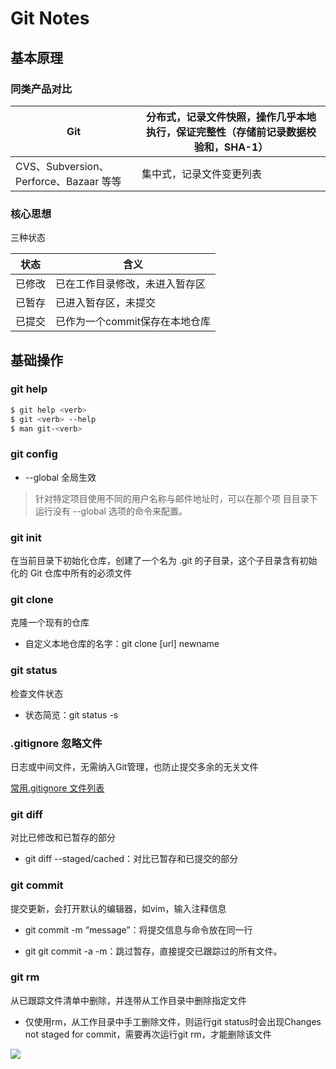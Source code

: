 # Git Notes

## 基本原理

### 同类产品对比

| Git                               | 分布式，记录文件快照，操作几乎本地执行，保证完整性（存储前记录数据校验和，SHA-1） |
| --------------------------------- | ------------------------------------------- |
| CVS、Subversion、Perforce、Bazaar 等等 | 集中式，记录文件变更列表                                |

### 核心思想

三种状态

| 状态  | 含义                 |
| --- | ------------------ |
| 已修改 | 已在工作目录修改，未进入暂存区    |
| 已暂存 | 已进入暂存区，未提交         |
| 已提交 | 已作为一个commit保存在本地仓库 |



## 基础操作

### git help

```bash
$ git help <verb>
$ git <verb> --help
$ man git-<verb>
```

### git config

- --global 全局生效

> 针对特定项目使用不同的用户名称与邮件地址时，可以在那个项
> 目目录下运行没有 --global 选项的命令来配置。



### git init

在当前目录下初始化仓库，创建了一个名为 .git 的子目录，这个子目录含有初始化的 Git 仓库中所有的必须文件

### git clone

克隆一个现有的仓库

- 自定义本地仓库的名字：git clone [url] newname

### git status

检查文件状态

- 状态简览：git status -s

### .gitignore 忽略文件

日志或中间文件，无需纳入Git管理，也防止提交多余的无关文件

[常用.gitignore 文件列表](https://github.com/github/gitignore)

### git diff

对比已修改和已暂存的部分

- git diff --staged/cached：对比已暂存和已提交的部分

### git commit

提交更新，会打开默认的编辑器，如vim，输入注释信息

- git commit -m “message”：将提交信息与命令放在同一行

- git git commit -a -m：跳过暂存，直接提交已跟踪过的所有文件。 

### git rm

从已跟踪文件清单中删除，并连带从工作目录中删除指定文件

- 仅使用rm，从工作目录中手工删除文件，则运行git status时会出现Changes not staged for commit，需要再次运行git rm，才能删除该文件

![](C:\Users\htre\AppData\Roaming\marktext\images\2023-03-27-13-59-22-image.png)
